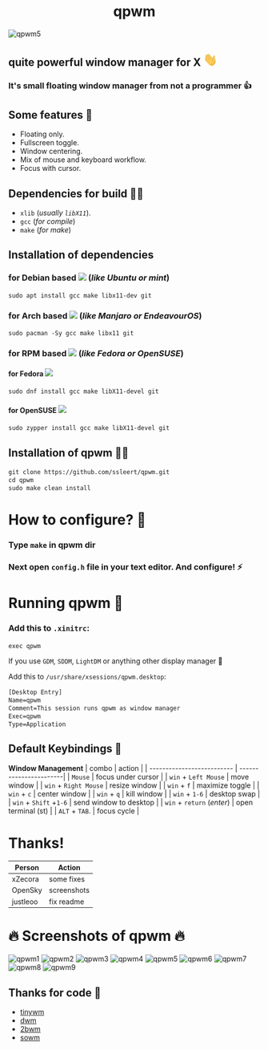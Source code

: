 <h1 align="center">qpwm</h1>

![qpwm5](https://cdn.discordapp.com/attachments/955362477137362954/957797487303860255/2022-03-28_02-58.png?raw=true)
## quite powerful window manager for X <img src="https://github.com/0xMrNight/0xMrNight/blob/main/assets/wave.gif?raw=true" width="28px">
### It's small floating window manager from not a programmer 👍
## Some features 💪
- Floating only.
- Fullscreen toggle.
- Window centering.
- Mix of mouse and keyboard workflow.
- Focus with cursor.
## Dependencies for build 🧑‍💻
- `xlib` (*usually `libX11`*).
- `gcc` (*for compile*)
- `make` (*for make*)
## Installation of dependencies
### for Debian based <img src="https://upload.wikimedia.org/wikipedia/commons/thumb/6/66/Openlogo-debianV2.svg/1200px-Openlogo-debianV2.svg.png?raw=true" width="20px"> (*like Ubuntu or mint*)
```fish
sudo apt install gcc make libx11-dev git
```
### for Arch based <img src="https://wiki.installgentoo.com/images/f/f9/Arch-linux-logo.png?raw=true" width="20px"> (*like Manjaro or EndeavourOS*)
```fish
sudo pacman -Sy gcc make libx11 git
```
### for RPM based <img src="https://avatars.githubusercontent.com/u/33972111?s=280&v=4?raw=true" width="20px"> (*like Fedora or OpenSUSE*)
#### for Fedora <img src="https://upload.wikimedia.org/wikipedia/commons/thumb/3/3f/Fedora_logo.svg/1024px-Fedora_logo.svg.png?raw=true" width="20px">
```fish
sudo dnf install gcc make libX11-devel git
```
#### for OpenSUSE <img src="https://en.opensuse.org/images/4/44/Button-filled-colour.png?raw=true" width="20px">
```fish
sudo zypper install gcc make libX11-devel git
```
## Installation of qpwm 🕵️‍♂️
```fish
git clone https://github.com/ssleert/qpwm.git
cd qpwm
sudo make clean install
```
# How to configure? :tipping_hand_person:
### Type ``make`` in qpwm dir
### Next open ``config.h`` file in your text editor. And configure! :zap:
# Running qpwm :rocket:

### Add this to `.xinitrc`:
```fish
exec qpwm
```
If you use ``GDM``, ``SDDM``, ``LightDM`` оr anything other display manager 👤

Add this to `/usr/share/xsessions/qpwm.desktop`:
```desktop
[Desktop Entry]
Name=qpwm
Comment=This session runs qpwm as window manager 
Exec=qpwm
Type=Application
```
## Default Keybindings :space_invader:
**Window Management**
| combo                      | action                 |
| -------------------------- | -----------------------|
| `Mouse`                    | focus under cursor     |
| `win` + `Left Mouse`       | move window            |
| `win` + `Right Mouse`      | resize window          |
| `win` + `f`                | maximize toggle        |
| `win` + `c`                | center window          |
| `win` + `q`                | kill window            |
| `win` + `1-6`              | desktop swap           |
| `win` + `Shift` +`1-6`     | send window to desktop |
| `win` + `return` (*enter*) | open terminal (st)     |
| `ALT` + `TAB`.             | focus cycle            |
# Thanks!
| Person          | Action           |
| --------------- | -----------------|
| xZecora         | some fixes       |
| OpenSky         | screenshots      |
| justleoo        | fix readme       |

# :fire: Screenshots of qpwm :fire:
![qpwm1](https://cdn.discordapp.com/attachments/955362477137362954/957063386154295346/2022-03-26_02-12.png?raw=true)
![qpwm2](https://cdn.discordapp.com/attachments/955362477137362954/957119114235764746/2022-03-26_06-20.png?raw=true)
![qpwm3](https://cdn.discordapp.com/attachments/955362477137362954/957310037682946118/2022-03-26_19-01.png?raw=true)
![qpwm4](https://media.discordapp.net/attachments/955362477137362954/958209250675544164/2022-03-29_06-41.png?raw=true)
![qpwm5](https://cdn.discordapp.com/attachments/955362477137362954/957797487303860255/2022-03-28_02-58.png?raw=true)
![qpwm6](https://cdn.discordapp.com/attachments/956938396520042566/957343080120471633/unknown.png?raw=true)
![qpwm7](https://cdn.discordapp.com/attachments/955362477137362954/955533886132215878/2022-03-21_21-30.png?raw=true)
![qpwm8](https://cdn.discordapp.com/attachments/955362477137362954/957434635103649832/unknown.png?raw=true)
![qpwm9](https://cdn.discordapp.com/attachments/955362477137362954/957437016541368420/unknown.png?raw=true)
## Thanks for code :speech_balloon:
- [tinywm](http://incise.org/tinywm.html)
- [dwm](https://dwm.suckless.org)
- [2bwm](https://github.com/venam/2bwm)
- [sowm](https://github.com/dylanaraps/sowm)
